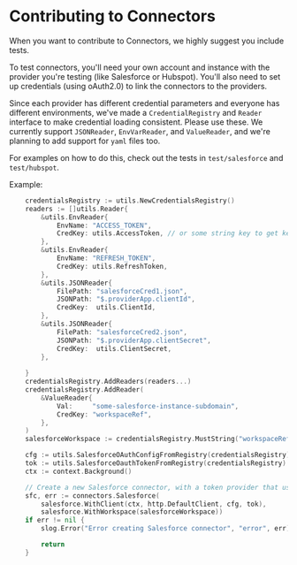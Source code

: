 # Contributing to Connectors

When you want to contribute to Connectors, we highly suggest you include tests.

To test connectors, you'll need your own account and instance with the provider you're testing (like Salesforce or Hubspot). You'll also need to set up credentials (using oAuth2.0) to link the connectors to the providers.

Since each provider has different credential parameters and everyone has different environments, we've made a `CredentialRegistry` and `Reader` interface to make credential loading consistent. Please use these. We currently support `JSONReader`, `EnvVarReader`, and `ValueReader`, and we're planning to add support for `yaml` files too.

For examples on how to do this, check out the tests in `test/salesforce` and `test/hubspot`.

Example:

```go
	credentialsRegistry := utils.NewCredentialsRegistry()
    readers := []utils.Reader{
		&utils.EnvReader{
			EnvName: "ACCESS_TOKEN",
			CredKey: utils.AccessToken, // or some string key to get key
		},
		&utils.EnvReader{
			EnvName: "REFRESH_TOKEN",
			CredKey: utils.RefreshToken,
		},
		&utils.JSONReader{
			FilePath: "salesforceCred1.json",
			JSONPath: "$.providerApp.clientId",
			CredKey:  utils.ClientId,
		},
		&utils.JSONReader{
			FilePath: "salesforceCred2.json",
			JSONPath: "$.providerApp.clientSecret",
			CredKey:  utils.ClientSecret,
		},
       
	}
	credentialsRegistry.AddReaders(readers...)
    credentialsRegistry.AddReader(
        &ValueReader{
            Val:     "some-salesforce-instance-subdomain",
            CredKey: "workspaceRef",
        },
    )
	salesforceWorkspace := credentialsRegistry.MustString("workspaceRef")

	cfg := utils.SalesforceOAuthConfigFromRegistry(credentialsRegistry)
	tok := utils.SalesforceOauthTokenFromRegistry(credentialsRegistry)
	ctx := context.Background()

	// Create a new Salesforce connector, with a token provider that uses the sfdx CLI to fetch an access token.
	sfc, err := connectors.Salesforce(
		salesforce.WithClient(ctx, http.DefaultClient, cfg, tok),
		salesforce.WithWorkspace(salesforceWorkspace))
	if err != nil {
		slog.Error("Error creating Salesforce connector", "error", err)

		return
	}

```